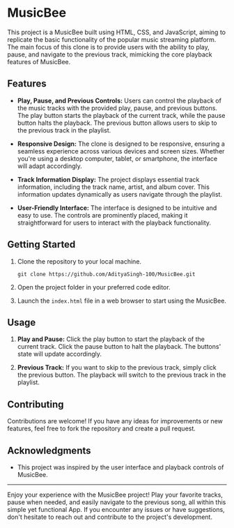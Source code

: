 <!--# MusicBee
Experience the thrill of music streaming with our Spotify Clone. Built using HTML, CSS, and JavaScript, our clone offers a user-friendly interface for seamless navigation. Play, pause and next and previous -->
# MusicBee
This project is a MusicBee built using HTML, CSS, and JavaScript, aiming to replicate the basic functionality of the popular music streaming platform. The main focus of this clone is to provide users with the ability to play, pause, and navigate to the previous track, mimicking the core playback features of MusicBee.

## Features

- **Play, Pause, and Previous Controls:** Users can control the playback of the music tracks with the provided play, pause, and previous buttons. The play button starts the playback of the current track, while the pause button halts the playback. The previous button allows users to skip to the previous track in the playlist.

- **Responsive Design:** The clone is designed to be responsive, ensuring a seamless experience across various devices and screen sizes. Whether you're using a desktop computer, tablet, or smartphone, the interface will adapt accordingly.

- **Track Information Display:** The project displays essential track information, including the track name, artist, and album cover. This information updates dynamically as users navigate through the playlist.

- **User-Friendly Interface:** The interface is designed to be intuitive and easy to use. The controls are prominently placed, making it straightforward for users to interact with the playback functionality.

## Getting Started

1. Clone the repository to your local machine.
   ```
   git clone https://github.com/AdityaSingh-100/MusicBee.git
   ```

2. Open the project folder in your preferred code editor.

3. Launch the `index.html` file in a web browser to start using the MusicBee.

## Usage

1. **Play and Pause:** Click the play button to start the playback of the current track. Click the pause button to halt the playback. The buttons' state will update accordingly.

2. **Previous Track:** If you want to skip to the previous track, simply click the previous button. The playback will switch to the previous track in the playlist.

## Contributing

Contributions are welcome! If you have any ideas for improvements or new features, feel free to fork the repository and create a pull request.


## Acknowledgments

- This project was inspired by the user interface and playback controls of MusicBee.

---

Enjoy your experience with the MusicBee project! Play your favorite tracks, pause when needed, and easily navigate to the previous song, all within this simple yet functional App. If you encounter any issues or have suggestions, don't hesitate to reach out and contribute to the project's development.
